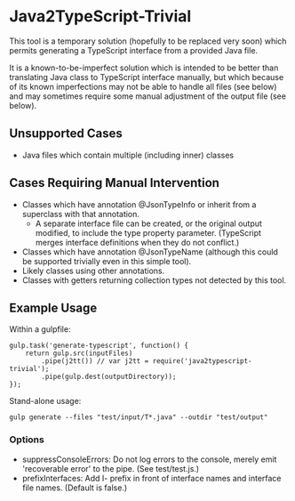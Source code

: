 Java2TypeScript-Trivial
============================

This tool is a temporary solution (hopefully to be replaced very soon) which 
permits generating a TypeScript interface from a provided Java file.

It is a known-to-be-imperfect solution which is intended to be better than
translating Java class to TypeScript interface manually, but which because of
its known imperfections may not be able to handle all files (see below) and
may sometimes require some manual adjustment of the output file (see below).

Unsupported Cases
-----------------
* Java files which contain multiple (including inner) classes

Cases Requiring Manual Intervention
---------------------------------
* Classes which have annotation @JsonTypeInfo or inherit from a superclass
  with that annotation.
  - A separate interface file can be created, or the original output modified,
    to include the type property parameter. (TypeScript merges interface
    definitions when they do not conflict.)
* Classes which have annotation @JsonTypeName (although this could be
    supported trivially even in this simple tool).
* Likely classes using other annotations.
* Classes with getters returning collection types not detected by this tool.

Example Usage
-------------

Within a gulpfile:

	gulp.task('generate-typescript', function() {
		return gulp.src(inputFiles)
		    .pipe(j2tt()) // var j2tt = require('java2typescript-trivial');
	    	.pipe(gulp.dest(outputDirectory));
	});

Stand-alone usage:

	gulp generate --files "test/input/T*.java" --outdir "test/output"

### Options ###
* suppressConsoleErrors: Do not log errors to the console, merely emit 'recoverable error' to the pipe. (See test/test.js.)
* prefixInterfaces: Add I- prefix in front of interface names and interface file names. (Default is false.)